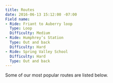 ```yaml
---
title: Routes
date: 2016-06-13 15:12:00 -07:00
Field name:
- Ride: Friant to Auberry loop
  Type: Loop
  Difficulty: Medium
- Ride: Humphrey’s Station
  Type: Out and back
  Difficulty: Hard
- Ride: Spring Valley School
  Difficulty: Hard
  Type: Out and back
---
```


Some of our most popular routes are listed below.